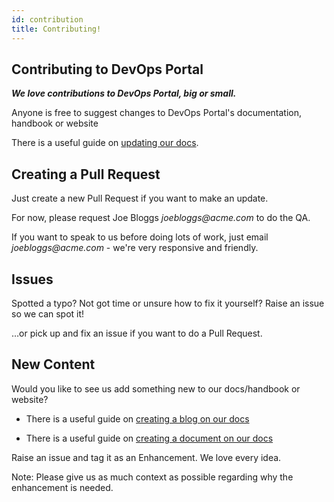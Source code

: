 ```yaml
---
id: contribution
title: Contributing!
---
```

## Contributing to DevOps Portal

***We love contributions to DevOps Portal, big or small.***

Anyone is free to suggest changes to DevOps Portal's documentation, handbook or website

There is a useful guide on [updating our docs](styleguide.md).

## Creating a Pull Request

Just create a new Pull Request if you want to make an update.

For now, please request Joe Bloggs _joebloggs@acme.com_ to do the QA.

If you want to speak to us before doing lots of work, just email _joebloggs@acme.com_ - we're very responsive and friendly.

## Issues

Spotted a typo? Not got time or unsure how to fix it yourself? Raise an issue so we can spot it!

…or pick up and fix an issue if you want to do a Pull Request.

## New Content

Would you like to see us add something new to our docs/handbook or website?

* There is a useful guide on [creating a blog on our docs](create-a-blog-post.md)

* There is a useful guide on [creating a document on our docs](create-a-document.md)

Raise an issue and tag it as an Enhancement. We love every idea.

Note: Please give us as much context as possible regarding why the enhancement is needed.

